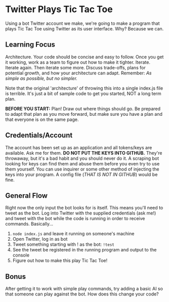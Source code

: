 # Twitter Plays Tic Tac Toe

Using a bot Twitter account we make, we're going to make a program that
plays Tic Tac Toe using Twitter as its user interface.  Why?  Because we can.

## Learning Focus

Architecture.  Your code should be concise and easy to follow.  Once you get it
working, work as a team to figure out how to make it tighter.  Iterate.  Iterate
again.  Then iterate some more.  Discuss trade-offs, plans for potential growth,
and how your architecture can adapt.  Remember: *As simple as possible, but
no simpler.*

Note that the original 'architecture' of throwing this into a single index.js
file is terrible.  It's just a bit of sample code to get you started, NOT
a long term plan.

**BEFORE YOU START:** Plan!  Draw out where things should go.  Be prepared to
adapt that plan as you move forward, but make sure you have a plan and that
everyone is on the same page.

## Credentials/Account

The account has been set up as an application and all tokens/keys are available.
Ask me for them.  **DO NOT PUT THE KEYS INTO GITHUB.**  They're throwaway, but it's
a bad habit and you should never do it.  A scraping bot looking for keys can
find them and abuse them before you even try to use them yourself.  You can use
inquirer or some other method of injecting the keys into your program.  A config
file (*THAT IS NOT IN GITHUB*) would be fine.

## General Flow

Right now the only input the bot looks for is itself.  This means you'll need
to tweet as the bot.  Log into Twitter with the supplied credentials (ask me!)
and tweet with the bot while the code is running in order to receive commands.
Basically...

1. `node index.js` and leave it running on someone's machine
1. Open Twitter, log in as bot
1. Tweet something starting with ! as the bot: `!test`
1. See the tweet be registered in the running program and output to the console
1. Figure out how to make this play Tic Tac Toe!

## Bonus

After getting it to work with simple play commands, try adding a basic AI so that
someone can play against the bot.  How does this change your code?
